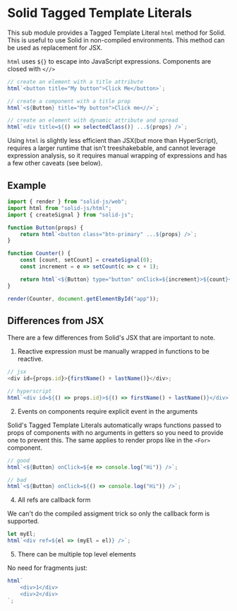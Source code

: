 # Solid Tagged Template Literals

This sub module provides a Tagged Template Literal `html` method for Solid. This is useful to use Solid in non-compiled environments. This method can be used as replacement for JSX.

`html` uses `${}` to escape into JavaScript expressions. Components are closed with `<//>`

```js
// create an element with a title attribute
html`<button title="My button">Click Me</button>`;

// create a component with a title prop
html`<${Button} title="My button">Click me<//>`;

// create an element with dynamic attribute and spread
html`<div title=${() => selectedClass()} ...${props} />`;
```

Using `html` is slightly less efficient than JSX(but more than HyperScript), requires a larger runtime that isn't treeshakebable, and cannot leverage expression analysis, so it requires manual wrapping of expressions and has a few other caveats (see below).

## Example

```js
import { render } from "solid-js/web";
import html from "solid-js/html";
import { createSignal } from "solid-js";

function Button(props) {
	return html`<button class="btn-primary" ...${props} />`;
}

function Counter() {
	const [count, setCount] = createSignal(0);
	const increment = e => setCount(c => c + 1);

	return html`<${Button} type="button" onClick=${increment}>${count}<//>`;
}

render(Counter, document.getElementById("app"));
```

## Differences from JSX

There are a few differences from Solid's JSX that are important to note.

1. Reactive expression must be manually wrapped in functions to be reactive.

```js
// jsx
<div id={props.id}>{firstName() + lastName()}</div>;

// hyperscript
html`<div id=${() => props.id}>${() => firstName() + lastName()}</div>`;
```

2. Events on components require explicit event in the arguments

Solid's Tagged Template Literals automatically wraps functions passed to props of components with no arguments in getters so you need to provide one to prevent this. The same applies to render props like in the `<For>` component.

```js
// good
html`<${Button} onClick=${e => console.log("Hi")} />`;

// bad
html`<${Button} onClick=${() => console.log("Hi")} />`;
```

4. All refs are callback form

We can't do the compiled assigment trick so only the callback form is supported.

```js
let myEl;
html`<div ref=${el => (myEl = el)} />`;
```

5. There can be multiple top level elements

No need for fragments just:

```js
html`
	<div>1</div>
	<div>2</div>
`;
```
